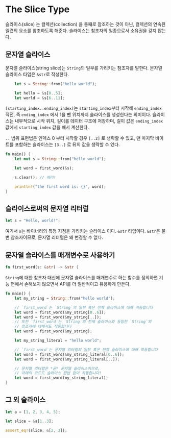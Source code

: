 # The Slice Type

슬라이스(slice) 는 컬렉션(collection) 을 통째로 참조하는 것이 아닌, 컬렉션의 연속된 일련의 요소를 참조하도록 해준다. 슬라이스는 참조자의 일종으로서 소유권을 갖지 않는다.

## 문자열 슬라이스

문자열 슬라이스(string slice)는 `String`의 일부를 가리키는 참조자를 말한다. 문자열 슬라이스 타입은 `&str`로 작성한다.

```rust
    let s = String::from("hello world");

    let hello = &s[0..5];
    let world = &s[6..11];
```

`[starting_index..ending_index]`는 `starting_index`부터 시작해 `ending_index` 직전, 즉 `ending_index` 에서 1을 뺀 위치까지 슬라이스를 생성한다는 의미이다.
슬라이스는 내부적으로 시작 위치, 길이를 데이터 구조에 저장하며, 길이 값은 `ending_index`값에서 `starting_index` 값을 빼서 계산한다.

`..` 범위 표현법은 인덱스 0 부터 시작할 경우 `[..2]` 로 생략할 수 있고, 맨 마지막 바이트를 포함하는 슬라이스는 `[3..]` 로 뒤의 값을 생략할 수 있다.

```rust
fn main() {
    let mut s = String::from("hello world");

    let word = first_word(&s);

    s.clear(); // 에러!

    println!("the first word is: {}", word);
}
```

## 슬라이스로써의 문자열 리터럴

```rust
let s = "Hello, world!";
```

여기서 `s`는 바이너리의 특정 지점을 가리키는 슬라이스 이다. `&str` 타입이다. `&str`은 불변 참조자이므로, 문자열 리터럴은 왜 변경할 수 없다.

## 문자열 슬라이스를 매개변수로 사용하기

```rust
fn first_word(s: &str) -> &str {
```

`String`에 대한 참조자 대신에 문자열 슬라이스를 매개변수로 하는 함수를 정의하면 기능 면에서 손해보지 않으면서 API를 더 일반적이고 유용하게 만든다.

```rust
fn main() {
    let my_string = String::from("hello world");

    // `first_word`는 `String`의 일부 혹은 전체 슬라이스에 대해 작동합니다
    let word = first_word(&my_string[0..6]);
    let word = first_word(&my_string[..]);
    // 또한 `first_word`는 `String`의 전체 슬라이스와 동일한 `String`의
    // 참조자에 대해서도 작동합니다
    let word = first_word(&my_string);

    let my_string_literal = "hello world";

    // `first_word`는 문자열 리터럴의 일부 혹은 전체 슬라이스에 대해 작동합니다
    let word = first_word(&my_string_literal[0..6]);
    let word = first_word(&my_string_literal[..]);

    // 문자열 리터럴은 *곧* 문자열 슬라이스이므로,
    // 아래의 코드도 슬라이스 문법 없이 작동합니다!
    let word = first_word(my_string_literal);
}
```

## 그 외 슬라이스

```rust
let a = [1, 2, 3, 4, 5];

let slice = &a[1..3];

assert_eq!(slice, &[2, 3]);
```
